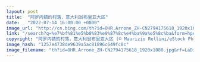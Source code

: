 ```yaml
---
layout: post
title:  "阿罗内镇的村落，意大利翁布里亚大区"
date:   "2022-07-14 16:00:00 +0800"
image_url: "http://cn.bing.com/th?id=OHR.Arrone_ZH-CN2794175618_1920x1080.jpg&rf=LaDigue_1920x1080.jpg&pid=hp"
link: "/search?q=%e7%bf%81%e5%b8%83%e9%87%8c%e4%ba%9a%e5%8c%ba&form=hpcapt&mkt=zh-cn"
copyright: "阿罗内镇的村落，意大利翁布里亚大区 (© Maurizio Rellini/eStock Photo)"
image_hash: "1257e4738de9639a5ac81896c649fc8c"
image_filename: "th?id=OHR.Arrone_ZH-CN2794175618_1920x1080.jpg&rf=LaDigue_1920x1080.jpg&pid=hp"
---
```


